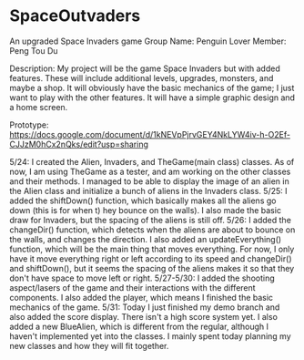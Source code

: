 # SpaceOutvaders
An upgraded Space Invaders game
Group Name: Penguin Lover
Member: Peng Tou Du

Description:
My project will be the game Space Invaders but with added features. These will include additional levels, upgrades, monsters, and maybe a shop. It will obviously have the basic mechanics of the game; I just want to play with the other features. It will have a simple graphic design and a home screen.

Prototype:
https://docs.google.com/document/d/1kNEVpPjrvGEY4NkLYW4iv-h-O2Ef-CJJzM0hCx2nQks/edit?usp=sharing

5/24: I created the Alien, Invaders, and TheGame(main class) classes. As of now, I am using TheGame as a tester, and am working on the other
classes and their methods. I managed to be able to display the image of an alien in the Alien class and initialize a bunch of aliens in the Invaders class.
5/25: I added the shiftDown() function, which basically makes all the aliens go down (this is for when t)
hey bounce on the walls). I also made the basic draw for Invaders, but the spacing of the aliens is still off.
5/26: I added the changeDir() function, which detects when the aliens are about to bounce on the walls, and changes the direction. I also added an updateEverything() function, which will be the main thing that moves everything. For now, I only have it move everything right or left according to its speed and changeDir() and shiftDown(), but it seems the spacing of the aliens makes it so that they don't have space to move left or right.
5/27-5/30: I added the shooting aspect/lasers of the game and their interactions with the different components. I also added the player, which means I finished the basic mechanics of the game.
5/31: Today I just finished my demo branch and also added the score display. There isn't a high score system yet. I also added a new BlueAlien, which is different from the regular, although I haven't implemented yet into the classes. I mainly spent today planning my new classes and how they will fit together.
